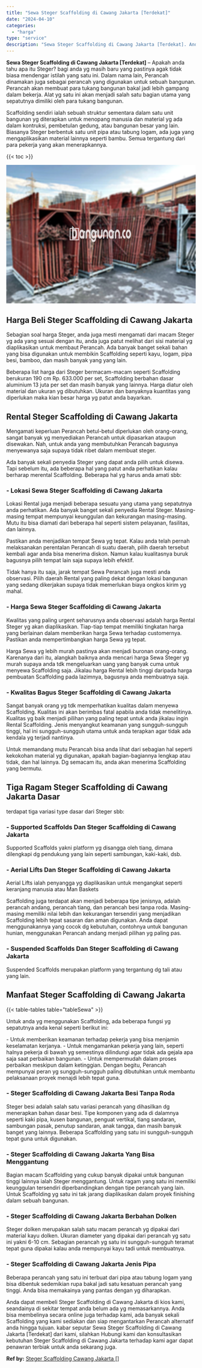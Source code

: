 ```yaml
---
title: "Sewa Steger Scaffolding di Cawang Jakarta [Terdekat]"
date: "2024-04-10"
categories: 
  - "harga"
type: "service"
description: "Sewa Steger Scaffolding di Cawang Jakarta [Terdekat]. Anda dapat membeli Steger Scaffolding di Cawang Jakarta di kios kami, seandainya di sekitar tempat anda..."
---
```


**Sewa Steger Scaffolding di Cawang Jakarta \[Terdekat\]** – Apakah anda tahu apa itu Steger? bagi anda yg masih baru yang pastinya agak tidak biasa mendengar istilah yang satu ini. Dalam nama lain, Perancah dinamakan juga sebagai perancah yang digunakan untuk sebuah bangunan. Perancah akan membuat para tukang bangunan bakal jadi lebih gampang dalam bekerja. Alat yg satu ini akan menjadi salah satu bagian utama yang sepatutnya dimiliki oleh para tukang bangunan.

Scaffolding sendiri ialah sebuah struktur sementara dalam satu unit bangunan yg diterapkan untuk menopang manusia dan material yg ada dalam kontruksi, pembetulan gedung, atau bangunan besar yang lain. Biasanya Steger berbentuk satu unit pipa atau tabung logam, ada juga yang mengaplikasikan material lainnya seperti bambu. Semua tergantung dari para pekerja yang akan menerapkannya.

{{< toc >}}

![Sewa Steger Scaffolding di Cawang Jakarta [Terdekat]](/images/sewa-scaffolding-steger-22.png)

## Harga Beli Steger Scaffolding di Cawang Jakarta

Sebagian soal harga Steger, anda juga mesti mengamati dari macam Steger yg ada yang sesuai dengan itu, anda juga patut melihat dari sisi material yg diaplikasikan untuk membaut Perancah. Ada banyak banget sekali bahan yang bisa digunakan untuk membikin Scaffolding seperti kayu, logam, pipa besi, bamboo, dan masih banyak yang yang lain.

Beberapa list harga dari Steger bermacam-macam seperti Scaffolding berukuran 190 cm Rp. 633.000 per set, Scaffolding berbahan dasar aluminium 13 juta per set dan masih banyak yang lainnya. Harga diatur oleh material dan ukuran yg dibutuhkan. Ukuran dan banyaknya kuantitas yang diperlukan maka kian besar harga yg patut anda bayarkan.

## Rental Steger Scaffolding di Cawang Jakarta

Mengamati keperluan Perancah betul-betul diperlukan oleh orang-orang, sangat banyak yg menyediakan Perancah untuk dipasarkan ataupun disewakan. Nah, untuk anda yang membutuhkan Perancah bagusnya menyewanya saja supaya tidak ribet dalam membuat steger.

Ada banyak sekali penyedia Steger yang dapat anda pilih untuk disewa. Tapi sebelum itu, ada beberapa hal yang patut anda perhatikan kalau berharap merental Scaffolding. Beberapa hal yg harus anda amati sbb:

### \- Lokasi Sewa Steger Scaffolding di Cawang Jakarta

Lokasi Rental juga menjadi beberapa sesuatu yang utama yang sepatutnya anda perhatikan. Ada banyak banget sekali penyedia Rental Steger. Masing-masing tempat mempunyai keunggulan dan kekurangan masing-masing. Mutu itu bisa diamati dari beberapa hal seperti sistem pelayanan, fasilitas, dan lainnya.

Pastikan anda menjadikan tempat Sewa yg tepat. Kalau anda telah pernah melaksanakan perentalan Perancah di suatu daerah, pilih daerah tersebut kembali agar anda bisa menerima diskon. Namun kalau kualitasnya buruk bagusnya pilih tempat lain saja supaya lebih efektif.

Tidak hanya itu saja, jarak tempat Sewa Perancah juga mesti anda observasi. Pilih daerah Rental yang paling dekat dengan lokasi bangunan yang sedang dikerjakan supaya tidak memerlukan biaya ongkos kirim yg mahal.

### \- Harga Sewa Steger Scaffolding di Cawang Jakarta

Kwalitas yang paling urgent seharusnya anda observasi adalah harga Rental Steger yg akan diaplikasikan. Tiap-tiap tempat memiliki tingkatan harga yang berlainan dalam memberikan harga Sewa terhadap customernya. Pastikan anda mempertimbangkan harga Sewa yg tepat.

Harga Sewa yg lebih murah pastinya akan menjadi buronan orang-orang. Karenanya dari itu, alangkah baiknya anda mencari harga Sewa Steger yg murah supaya anda tdk mengeluarkan uang yang banyak cuma untuk menyewa Scaffolding saja. Jikalau harga Rental lebih tinggi daripada harga pembuatan Scaffolding pada lazimnya, bagusnya anda membuatnya saja.

### \- Kwalitas Bagus Steger Scaffolding di Cawang Jakarta

Sangat banyak orang yg tdk memperhatikan kualitas dalam menyewa Scaffolding. Kualitas ini akan berimbas fatal apabila anda tidak menelitinya. Kualitas yg baik menjadi pilihan yang paling tepat untuk anda jikalau ingin Rental Scaffolding. Jenis menyangkut keamanan yang sungguh-sungguh tinggi, hal ini sungguh-sungguh utama untuk anda terapkan agar tidak ada kendala yg terjadi nantinya.

Untuk memandang mutu Perancah bisa anda lihat dari sebagian hal seperti kekokohan material yg digunakan, apakah bagian-bagiannya lengkap atau tidak, dan hal lainnya. Dg semacam itu, anda akan menerima Scaffolding yang bermutu.

## Tiga Ragam Steger Scaffolding di Cawang Jakarta Dasar

terdapat tiga variasi type dasar dari Steger sbb:

### \- Supported Scaffolds Dan Steger Scaffolding di Cawang Jakarta

Supported Scaffolds yakni platform yg disangga oleh tiang, dimana dilengkapi dg pendukung yang lain seperti sambungan, kaki-kaki, dsb.

### \- Aerial Lifts Dan Steger Scaffolding di Cawang Jakarta

Aerial Lifts ialah penyangga yg diaplikasikan untuk mengangkat seperti keranjang manusia atau Man Baskets

Scaffolding juga terdapat akan menjadi beberapa tipe jenisnya, adalah perancah andang, perancah tiang, dan perancah besi tanpa roda. Masing-masing memiliki nilai lebih dan kekurangan tersendiri yang menjadikan Scaffolding lebih tepat sasaran dan aman digunakan. Anda dapat menggunakannya yang cocok dg kebutuhan, contohnya untuk bangunan hunian, menggunakan Perancah andang menjadi pilihan yg paling pas.

### \- Suspended Scaffolds Dan Steger Scaffolding di Cawang Jakarta

Suspended Scaffolds merupakan platform yang tergantung dg tali atau yang lain.

## Manfaat Steger Scaffolding di Cawang Jakarta

{{< table-tables table="tableSewa" >}}

Untuk anda yg menggunakan Scaffolding, ada beberapa fungsi yg sepatutnya anda kenal seperti berikut ini:

\- Untuk memberikan keamanan terhadap pekerja yang bisa menjamin keselamatan kerjanya. - Untuk mengamankan pekerja yang lain, seperti halnya pekerja di bawah yg semestinya dilindungi agar tidak ada gejala apa saja saat perbaikan bangunan. - Untuk mempermudah dalam proses perbaikan meskipun dalam ketinggian. Dengan begitu, Perancah mempunyai peran yg sungguh-sungguh paling dibutuhkan untuk membantu pelaksanaan proyek menajdi lebih tepat guna.

### \- Steger Scaffolding di Cawang Jakarta Besi Tanpa Roda

Steger besi adalah salah satu variasi perancah yang dihasilkan dg menerapkan bahan dasar besi. Tipe komponen yang ada di dalamnya seperti kaki pipa, kusen bangunan, penguat vertikal, tiang sandaran, sambungan pasak, penutup sandaran, anak tangga, dan masih banyak banget yang lainnya. Beberapa Scaffolding yang satu ini sungguh-sungguh tepat guna untuk digunakan.

### \- Steger Scaffolding di Cawang Jakarta Yang Bisa Menggantung

Bagian macam Scaffolding yang cukup banyak dipakai untuk bangunan tinggi lainnya ialah Steger menggantung. Untuk ragam yang satu ini memiliki keunggulan tersendiri diperbandingkan dengan tipe perancah yang lain. Untuk Scaffolding yg satu ini tak jarang diaplikasikan dalam proyek finishing dalam sebuah bangunan.

### \- Steger Scaffolding di Cawang Jakarta Berbahan Dolken

Steger dolken merupakan salah satu macam perancah yg dipakai dari material kayu dolken. Ukuran diameter yang dipakai dari perancah yg satu ini yakni 6-10 cm. Sebagian perancah yg satu ini sungguh-sungguh teramat tepat guna dipakai kalau anda mempunyai kayu tadi untuk membuatnya.

### \- Steger Scaffolding di Cawang Jakarta Jenis Pipa

Beberapa perancah yang satu ini terbuat dari pipa atau tabung logam yang bisa dibentuk sedemikian rupa bakal jadi satu kesatuan perancah yang tinggi. Anda bisa memakainya yang pantas dengan yg diharapkan.

Anda dapat membeli Steger Scaffolding di Cawang Jakarta di kios kami, seandainya di sekitar tempat anda belum ada yg memasarkannya. Anda bisa membelinya secara online juga terhadap kami, ada banyak sekali Scaffolding yang kami sediakan dan siap mengantarkan Perancah alternatif anda hingga tujuan. kabar seputar Sewa Steger Scaffolding di Cawang Jakarta \[Terdekat\] dari kami, silahkan Hubungi kami dan konsultasikan kebutuhan Steger Scaffolding di Cawang Jakarta terhadap kami agar dapat penawran terbiak untuk anda sekarang juga.

**Ref by:** [Steger Scaffolding Cawang Jakarta []](https://id.wikipedia.org/wiki/Steger)
